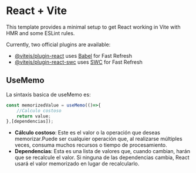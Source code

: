 # React + Vite

This template provides a minimal setup to get React working in Vite with HMR and some ESLint rules.

Currently, two official plugins are available:

- [@vitejs/plugin-react](https://github.com/vitejs/vite-plugin-react/blob/main/packages/plugin-react) uses [Babel](https://babeljs.io/) for Fast Refresh
- [@vitejs/plugin-react-swc](https://github.com/vitejs/vite-plugin-react/blob/main/packages/plugin-react-swc) uses [SWC](https://swc.rs/) for Fast Refresh

## UseMemo

La sintaxis basica  de useMemo es:
```js
const memorizedValue = useMemo(()=>{
    //Calculo costoso
    return value;
},[dependencias]);
```
- **Cálculo costoso**: Este es el valor o la operación que deseas memorizar.Puede ser cualquier operación que, al realizarse múltiples veces, consuma muchos recursos o tiempo de procesamiento.
- **Dependencias**: Esta es una lista de valores que, cuando cambian, harán que se recalcule el valor. Si ninguna de las dependencias cambia, React usará el valor memorizado en lugar de recalcularlo.

